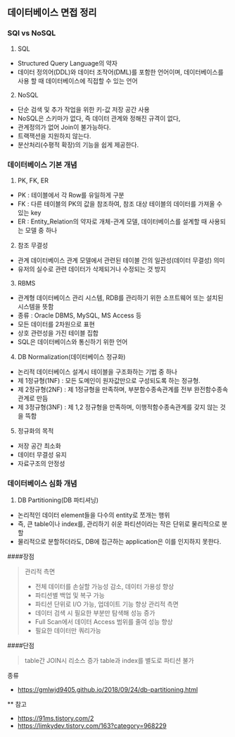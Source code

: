 ## 데이터베이스 면접 정리

### SQl vs NoSQL
1. SQL 
- Structured Query Language의 약자
- 데이터 정의어(DDL)와 데이터 조작어(DML)를 포함한 언어이며, 데이터베이스를 사용 할 때 데이터베이스에 직접할 수 있는 언어

2. NoSQL
- 단순 검색 및 추가 작업을 위한 키-값 저장 공간 사용
- NoSQL은 스키마가 없다, 즉 데이터 관계와 정해진 규격이 없다,
- 관계정의가 없어 Join이 불가능하다.
- 트랙잭션을 지원하지 않는다.
- 분산처리(수평적 확장)의 기능을 쉽게 제공한다.

### 데이터베이스 기본 개념
1. PK, FK, ER
- PK : 테이블에서 각 Row를 유일하게 구분
- FK : 다른 테이블의 PK의 값을 참조하여, 참조 대상 테이블의 데이터를 가져올 수 있는 key
- ER : Entity_Relation의 약자로 개체-관계 모델, 데이터베이스를 설계할 때 사용되는 모델 중 하나

2. 참조 무결성
- 관계 데이터베이스 관계 모델에서 관련된 테이블 간의 일관성(데이터 무결성) 의미
- 유저의 실수로 관련 데이터가 삭제되거나 수정되는 것 방지

3. RBMS
- 관계형 데이터베이스 관리 시스템, RDB를 관리하기 위한 소프트웨어 또는 설치된 시스템을 뜻함
- 종류 : Oracle DBMS, MySQL, MS Access 등
- 모든 데이터를 2차원으로 표현
- 상호 관련성을 가진 테이블 집합
- SQL은 데이터베이스와 통신하기 위한 언어

4. DB Normalization(데이터베이스 정규화)
- 논리적 데이터베이스 설계시 테이블을 구조화하는 기법 중 하나
- 제 1정규형(1NF) : 모든 도메인이 원자값만으로 구성되도록 하는 정규형.
- 제 2정규형(2NF) : 제 1정규형을 만족하며, 부분함수종속관계를 전부 완전함수종속 관계로 만듬
- 제 3정규형(3NF) : 제 1,2 정규형을 만족하며, 이행적함수종속관계를 갖지 않는 것을 뜩함

5. 정규화의 목적
- 저장 공간 최소화
- 데이터 무결성 유지
- 자료구조의 안정성 

### 데이터베이스 심화 개념
1. DB Partitioning(DB 파티셔닝)
- 논리적인 데이터 element들을 다수의 entity로 쪼개는 행위
- 즉, 큰 table이나 index를, 관리하기 쉬운 파티션이라는 작은 단위로 물리적으로 분할
- 물리적으로 분할하더라도, DB에 접근하는 application은 이를 인지하지 못한다.

####장점
> 관리적 측면
> - 전체 데이터를 손실할 가능성 감소, 데이터 가용성 향상
> - 파티션별 백업 및 복구 가능
> - 파티션 단위로 I/O 가능, 업데이트 기능 향상
> 관리적 측면
> - 데이터 검색 시 필요한 부분만 탐색해 성능 증가
> - Full Scan에서 데이터 Access 범위를 줄여 성능 향상 
> - 필요한 데이터만 쿼리가능

####단점
> table간 JOIN시 리소스 증가
> table과 index를 별도로 파티션 불가


종류
- https://gmlwjd9405.github.io/2018/09/24/db-partitioning.html






** 참고
- https://91ms.tistory.com/2
- https://limkydev.tistory.com/163?category=968229